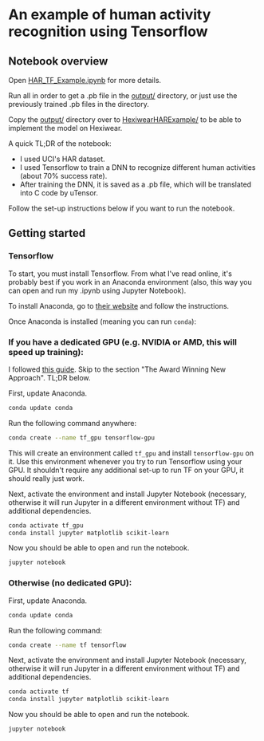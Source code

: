 # An example of human activity recognition using Tensorflow

## Notebook overview

Open [HAR_TF_Example.ipynb] for more details.

Run all in order to get a .pb file in the [output/] directory, or just use the previously trained .pb files in the directory.

Copy the [output/] directory over to [HexiwearHARExample/] to be able to implement the model on Hexiwear.

A quick TL;DR of the notebook:

  - I used UCI's HAR dataset.
  - I used Tensorflow to train a DNN to recognize different human activities (about 70% success rate).
  - After training the DNN, it is saved as a .pb file, which will be translated into C code by uTensor.

Follow the set-up instructions below if you want to run the notebook.

## Getting started

### Tensorflow

To start, you must install Tensorflow. From what I've read online, it's probably best if you work in an Anaconda environment (also, this way you can open and run my .ipynb using Jupyter Notebook).

To install Anaconda, go to [their website][Anaconda] and follow the instructions.

Once Anaconda is installed (meaning you can run `conda`):

### If you have a dedicated GPU (e.g. NVIDIA or AMD, this will speed up training):

I followed [this guide][TF-GPU]. Skip to the section "The Award Winning New Approach". TL;DR below.

First, update Anaconda.
```sh
conda update conda
```

Run the following command anywhere:
```sh
conda create --name tf_gpu tensorflow-gpu 
```
This will create an environment called `tf_gpu` and install `tensorflow-gpu` on it. Use this environment whenever you try to run Tensorflow using your GPU. It shouldn't require any additional set-up to run TF on your GPU, it should really just work.

Next, activate the environment and install Jupyter Notebook (necessary, otherwise it will run Jupyter in a different environment without TF) and additional dependencies.
```sh
conda activate tf_gpu
conda install jupyter matplotlib scikit-learn
```

Now you should be able to open and run the notebook.
```sh
jupyter notebook
```

### Otherwise (no dedicated GPU):

First, update Anaconda.
```sh
conda update conda
```

Run the following command:
```sh
conda create --name tf tensorflow 
```

Next, activate the environment and install Jupyter Notebook (necessary, otherwise it will run Jupyter in a different environment without TF) and additional dependencies.
```sh
conda activate tf
conda install jupyter matplotlib scikit-learn
```

Now you should be able to open and run the notebook.
```sh
jupyter notebook
```

[//]: # (These are reference links used in the body of this note and get stripped out when the markdown processor does its job. There is no need to format nicely because it shouldn't be seen. Thanks SO - http://stackoverflow.com/questions/4823468/store-comments-in-markdown-syntax)

   [Anaconda]: <https://www.anaconda.com/distribution/>
   [TF-GPU]: <https://towardsdatascience.com/tensorflow-gpu-installation-made-easy-use-conda-instead-of-pip-52e5249374bc>
   [HAR_TF_Example.ipynb]: <https://github.com/hisroar/NNonHexiwear/blob/master/HAR_TF_Example/HAR_TF_Example.ipynb>
   [output/]: <https://github.com/hisroar/NNonHexiwear/tree/master/HAR_TF_Example/output>
   [HexiwearHARExample/]: <https://github.com/hisroar/NNonHexiwear/tree/master/HexiwearHARExample>